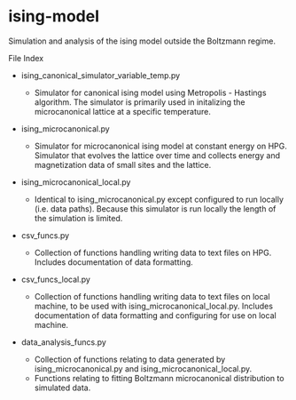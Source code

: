 # ising-model
Simulation and analysis of the ising model outside the Boltzmann regime.

File Index

  - ising_canonical_simulator_variable_temp.py
      - Simulator for canonical ising model using Metropolis - Hastings algorithm. The simulator is primarily used in initalizing the microcanonical lattice at a specific temperature.
    
  - ising_microcanonical.py
    - Simulator for microcanonical ising model at constant energy on HPG. Simulator that evolves the lattice over time and collects energy and magnetization data of small sites and the lattice.
  
  - ising_microcanonical_local.py
    - Identical to ising_microcanonical.py except configured to run locally (i.e. data paths). Because this simulator is run locally the length of the simulation is limited.
  
  - csv_funcs.py
    - Collection of functions handling writing data to text files on HPG. Includes documentation of data formatting.
  
  - csv_funcs_local.py
    - Collection of functions handling writing data to text files on local machine, to be used with ising_microcanonical_local.py. Includes documentation of data formatting and configuring for use on local machine.
    
  - data_analysis_funcs.py
    - Collection of functions relating to data generated by ising_microcanonical.py and ising_microcanonical_local.py.
    - Functions relating to fitting Boltzmann microcanonical distribution to simulated data.
  
